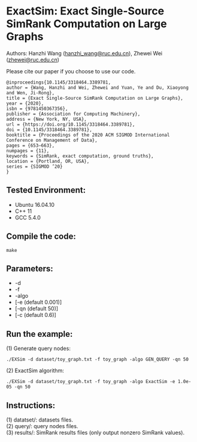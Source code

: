 # ExactSim: Exact Single-Source SimRank Computation on Large Graphs
Authors: Hanzhi Wang (hanzhi_wang@ruc.edu.cn), Zhewei Wei (zhewei@ruc.edu.cn)

Please cite our paper if you choose to use our code.
```
@inproceedings{10.1145/3318464.3389781,
author = {Wang, Hanzhi and Wei, Zhewei and Yuan, Ye and Du, Xiaoyong and Wen, Ji-Rong},
title = {Exact Single-Source SimRank Computation on Large Graphs},
year = {2020},
isbn = {9781450367356},
publisher = {Association for Computing Machinery},
address = {New York, NY, USA},
url = {https://doi.org/10.1145/3318464.3389781},
doi = {10.1145/3318464.3389781},
booktitle = {Proceedings of the 2020 ACM SIGMOD International Conference on Management of Data},
pages = {653–663},
numpages = {11},
keywords = {SimRank, exact computation, ground truths},
location = {Portland, OR, USA},
series = {SIGMOD ’20}
}
```

## Tested Environment:
- Ubuntu 16.04.10
- C++ 11
- GCC 5.4.0


## Compile the code:
```
make
```


## Parameters:
- -d <dataset> 
- -f <filelabel>
- -algo <algorithm>
- [-e <epsilon> (default 0.001)]
- [-qn <querynum> (default 50)]
- [-c <damping factor> (default 0.6)]


## Run the example:
(1) Generate query nodes:   
```
./EXSim -d dataset/toy_graph.txt -f toy_graph -algo GEN_QUERY -qn 50
```
(2) ExactSim algorithm: 
```
./EXSim -d dataset/toy_graph.txt -f toy_graph -algo ExactSim -e 1.0e-05 -qn 50
```


## Instructions:
(1) datatset/: datasets files.  
(2) query/: query nodes files.  
(3) results/: SimRank results files (only output nonzero SimRank values).  
